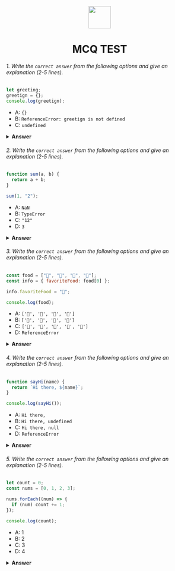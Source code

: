 <div align="center">
  <img height="60" src="https://edurev.gumlet.io/AllImages/original/ApplicationImages/CourseImages/944e5d47-8c55-4a89-91e5-22ab5f2798fc_CI.png">
  <h1>MCQ TEST</h1>
</div>

###### 1. Write the `correct answer` from the following options and give an explanation (2-5 lines).

```javascript
let greeting;
greetign = {};
console.log(greetign);
```

- A: `{}`
- B: `ReferenceError: greetign is not defined`
- C: `undefined`

<details><summary><b>Answer</b></summary>
<p>

#### Answer B
 
<i>Here, we can see in the code above, a variable greeting is declared. after that assigned an empty object into greetign. It gives a reference error because greetign is not declared variable. And greeting will give us undefined because it is not defined.</i>

</p>
</details>

###### 2. Write the `correct answer` from the following options and give an explanation (2-5 lines).

```javascript
function sum(a, b) {
  return a + b;
}

sum(1, "2");
```

- A: `NaN`
- B: `TypeError`
- C: `"12"`
- D: `3`

<details><summary><b>Answer</b></summary>
<p>

#### Answer C 

<i>According to the code we can see a sum function that takes two parameters namely a , b . This sum function attempt to add a and b. Again this sum function is call with 1, and "2" as arguments. We know that in js we can use + operator into different data types. In that case, it will do  string concatenation and will gives "12" as a result.</i>

</p>
</details>

###### 3. Write the `correct answer` from the following options and give an explanation (2-5 lines).

```javascript
const food = ["🍕", "🍫", "🥑", "🍔"];
const info = { favoriteFood: food[0] };

info.favoriteFood = "🍝";

console.log(food);
```

- A: `['🍕', '🍫', '🥑', '🍔']`
- B: `['🍝', '🍫', '🥑', '🍔']`
- C: `['🍝', '🍕', '🍫', '🥑', '🍔']`
- D: `ReferenceError`

<details><summary><b>Answer</b></summary>
<p>

#### Answer A

<i>According to the code, there is an array namely food containing ["🍕", "🍫", "🥑", "🍔"]. And there is also an object info that has one property namely favotiteFood, initially is assigned with "🍕". Then the info object's favoriteFood property is updated. But in that case, nothing is change into food array. As it console.log(food) , that's why food array will be the same as before. The result will be ['🍕', '🍫', '🥑', '🍔']</i>

</p>
</details>

###### 4. Write the `correct answer` from the following options and give an explanation (2-5 lines).

```javascript
function sayHi(name) {
  return `Hi there, ${name}`;
}

console.log(sayHi());
```

- A: `Hi there,`
- B: `Hi there, undefined`
- C: `Hi there, null`
- D: `ReferenceError`

<details><summary><b>Answer</b></summary>
<p>

#### Answer B

<i>There is a function sayHi() that takes a parameter and return that parameter, name. But we can see that when the function sayHi() is calling it isn't passing any argument. That's why, in the output it will show 'Hi there' but as there is no argument for name so that position it will show undefined. The result will be Hi there, undefined</i>

</p>
</details>

###### 5. Write the `correct answer` from the following options and give an explanation (2-5 lines).

```javascript
let count = 0;
const nums = [0, 1, 2, 3];

nums.forEach((num) => {
  if (num) count += 1;
});

console.log(count);
```

- A: 1
- B: 2
- C: 3
- D: 4

<details><summary><b>Answer</b></summary>
<p>

#### Answer C

<i>Here, count variable is initialized with 0. There is an array nums, containing [0, 1, 2, 3]. forEach function is used into numbs array using an arrow function. Inside the arrow function it checks if num is truthy value, and if it is truthy then count value incremented by 1. Since in the nums array contain 0,1,2,3 where only three elements 1,2,3 is truthy, hence count becomes 3. The result is 3.</i>

</p>
</details>
